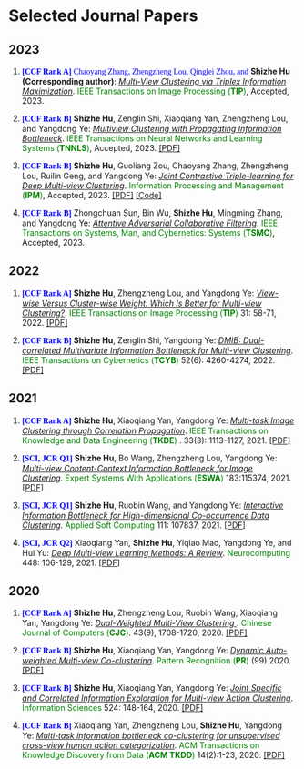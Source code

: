 # Selected Journal Papers
## 2023
<ol>

<p style="margin-top: 8px;"><li><font face="verdana" color="blue"><b>[CCF Rank A]</b> Chaoyang Zhang, Zhengzheng Lou, Qinglei Zhou, and</font> <b>Shizhe Hu (Corresponding author)</b>: <i><u> Multi-View Clustering via Triplex Information Maximization</u></i>. <font color="green"> IEEE Transactions on Image Processing (<b>TIP</b>)</font>, Accepted, 2023. </li></p>

<p style="margin-top: 8px;"><li><font face="verdana" color="blue"><b>[CCF Rank B]</b></font> <b>Shizhe Hu</b>, Zenglin Shi, Xiaoqiang Yan, Zhengzheng Lou, and Yangdong Ye: <i><u> Multiview Clustering with Propagating Information Bottleneck</u></i>. <font color="green"> IEEE Transactions on Neural Networks and Learning Systems (<b>TNNLS</b>)</font>, Accepted, 2023. <a href = "https://ieeexplore.ieee.org/document/10038628">[PDF]</a> </li></p> 

<p style="margin-top: 8px;"><li><font face="verdana" color="blue"><b>[CCF Rank B]</b></font> <b>Shizhe Hu</b>, Guoliang Zou, Chaoyang Zhang, Zhengzheng Lou, Ruilin Geng, and Yangdong Ye: <i><u>Joint Contrastive Triple-learning for Deep Multi-view Clustering</u></i>. <font color="green"> Information Processing and Management (<b>IPM</b>)</font>, Accepted, 2023. <a href = "https://www.sciencedirect.com/science/article/abs/pii/S0306457323000213">[PDF]</a> <a href = "https://github.com/ShizheHu/Joint-Contrastive-Triple-learning">[Code]</a></li></p>
 
<p style="margin-top: 8px;"><li><font face="verdana" color="blue"><b>[CCF Rank B]</b></font> Zhongchuan Sun, Bin Wu, <b>Shizhe Hu</b>, Mingming Zhang, and Yangdong Ye: <i><u>Attentive Adversarial Collaborative Filtering</u></i>. <font color="green"> IEEE Transactions on Systems, Man, and Cybernetics: Systems (<b>TSMC</b>)</font>, Accepted, 2023.</li></p>

</ol>

## 2022
<ol>

<p style="margin-top: 8px;"><li><font face="verdana" color="blue"><b>[CCF Rank A]</b></font> <b>Shizhe Hu</b>, Zhengzheng Lou, and Yangdong Ye: <i><u> View-wise Versus Cluster-wise Weight: Which Is Better for Multi-view Clustering?</u></i>. <font color="green"> IEEE Transactions on Image Processing (<b>TIP</b>) </font> 31: 58-71, 2022. <a href = "https://ieeexplore.ieee.org/document/9623366">[PDF]</a></li></p>  

<p style="margin-top: 8px;"><li><font face="verdana" color="blue"><b>[CCF Rank B]</b></font> <b>Shizhe Hu</b>, Zenglin Shi, Yangdong Ye: <i><u>DMIB: Dual-correlated Multivariate Information Bottleneck for Multi-view Clustering</u></i>. <font color="green">IEEE Transactions on Cybernetics (<b>TCYB</b>)</font> 52(6): 4260-4274, 2022. <a href = "https://ieeexplore.ieee.org/document/9234635">[PDF]</a></li></p>

</ol>

## 2021
<ol>
 
<p style="margin-top: 8px;"><li><font face="verdana" color="blue"><b>[CCF Rank A]</b></font> <b>Shizhe Hu</b>, Xiaoqiang Yan, Yangdong Ye: <i><u> Multi-task Image Clustering through Correlation Propagation</u></i>. <font color="green"> IEEE Transactions on Knowledge and Data Engineering (<b>TKDE</b>) </font>. 33(3): 1113-1127, 2021. <a href = "https://ieeexplore.ieee.org/document/8812907">[PDF]</a> </li></p> 

<p style="margin-top: 8px;"><li><font face="verdana" color="blue"><b>[SCI, JCR Q1]</b></font> <b>Shizhe Hu</b>, Bo Wang, Zhengzheng Lou, Yangdong Ye: <i><u> Multi-view Content-Context Information Bottleneck for Image Clustering</u></i>. <font color="green"> Expert Systems With Applications (<b>ESWA</b>) </font>183:115374, 2021. <a href = "https://www.sciencedirect.com/science/article/abs/pii/S0957417421008009">[PDF]</a></li></p> 
 
<p style="margin-top: 8px;"><li><font face="verdana" color="blue"><b>[SCI, JCR Q1]</b></font> <b>Shizhe Hu</b>, Ruobin Wang, and Yangdong Ye: <i><u> Interactive Information Bottleneck for High-dimensional Co-occurrence Data Clustering</u></i>. <font color="green"> Applied Soft Computing </font>111: 107837, 2021. <a href = "https://www.sciencedirect.com/science/article/abs/pii/S1568494621007596?via%3Dihub">[PDF]</a></li></p> 

<p style="margin-top: 8px;"><li><font face="verdana" color="blue"><b>[SCI, JCR Q2]</b></font> Xiaoqiang Yan, <b>Shizhe Hu</b>, Yiqiao Mao, Yangdong Ye, and Hui Yu: <i><u> Deep Multi-view Learning Methods: A Review</u></i>. <font color="green">Neurocomputing</font> 448: 106-129, 2021. <a href = "https://www.sciencedirect.com/science/article/abs/pii/S0925231221004768#!">[PDF]</a></li></p>

</ol>
 
 
## 2020
<ol>
 
<p style="margin-top: 8px;"><li><font face="verdana" color="blue"><b>[CCF Rank A]</b></font> <b>Shizhe Hu</b>, Zhengzheng Lou, Ruobin Wang, Xiaoqiang Yan, Yangdong Ye: <i><u> Dual-Weighted Multi-View Clustering </u></i>. <font color="green">Chinese Journal of Computers (<b>CJC</b>)</font>. 43(9), 1708-1720, 2020. <a href = "http://cjc.ict.ac.cn/online/onlinepaper/08177-%E8%83%A1%E4%B8%96%E5%93%B2-202094103146.pdf">[PDF]</a></li></p>

<p style="margin-top: 8px;"><li><font face="verdana" color="blue"><b>[CCF Rank B]</b></font> <b>Shizhe Hu</b>, Xiaoqiang Yan, Yangdong Ye: <i><u> Dynamic Auto-weighted Multi-view Co-clustering</u></i>. <font color="green"> Pattern Recognition (<b>PR</b>) </font> (99) 2020.<a href = "https://www.sciencedirect.com/science/article/abs/pii/S0031320319304029">[PDF]</a> </li></p>
 
<p style="margin-top: 8px;"><li><font face="verdana" color="blue"><b>[CCF Rank B]</b></font> <b>Shizhe Hu</b>, Xiaoqiang Yan, Yangdong Ye: <i><u>Joint Specific and Correlated Information Exploration for Multi-view Action Clustering</u></i>. <font color="green">Information Sciences </font> 524: 148-164, 2020. <a href = "https://www.sciencedirect.com/science/article/abs/pii/S0020025520302061?via%3Dihub">[PDF]</a></li></p> 

<p style="margin-top: 8px;"><li><font face="verdana" color="blue"><b>[CCF Rank B]</b></font> Xiaoqiang Yan, Zhengzheng Lou, <b>Shizhe Hu</b>, Yangdong Ye: <i><u> Multi-task information bottleneck co-clustering for unsupervised cross-view human action categorization</u></i>. <font color="green"> ACM Transactions on Knowledge Discovery from Data (<b>ACM TKDD</b>) </font> 14(2):1-23, 2020. <a href = "https://dl.acm.org/doi/abs/10.1145/3375394">[PDF]</a></li></p> 

</ol>
 
